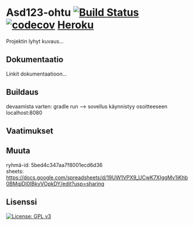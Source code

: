 # Asd123-ohtu  [![Build Status](https://travis-ci.com/jjjjm/Asd123-ohtu.svg?branch=master)](https://travis-ci.com/jjjjm/Asd123-ohtu)  [![codecov](https://codecov.io/gh/jjjjm/Asd123-ohtu/branch/master/graph/badge.svg)](https://codecov.io/gh/jjjjm/Asd123-ohtu) [Heroku](https://asd123-ohtu.herokuapp.com/)


Projektin lyhyt kuvaus...


## Dokumentaatio
Linkit dokumentaatioon...

## Buildaus
devaamista varten:
gradle run --> sovellus käynnistyy osoitteeseen localhost:8080

## Vaatimukset

## Muuta
ryhmä-id: 5bed4c347aa7f8001ecd6d36  
sheets: https://docs.google.com/spreadsheets/d/19UW1VPX9_UCwK7XIggMv1iKhb0BMqjDI0IBkyVOpkDY/edit?usp=sharing

## Lisenssi
 [![License: GPL v3](https://img.shields.io/badge/License-GPL%20v3-blue.svg)](https://www.gnu.org/licenses/gpl-3.0)
